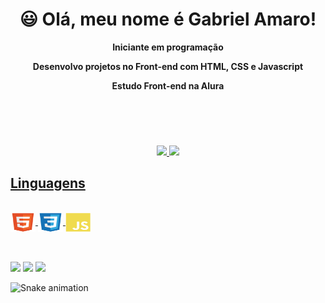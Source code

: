 <header> 
  <h1> <strong> 😃 Olá, meu nome é Gabriel Amaro! </strong> </h1>
  <p> <strong> Iniciante em programação </strong> </p>
  <p> <strong> Desenvolvo projetos no Front-end com HTML, CSS e Javascript </strong> </p>
  <p> <strong> Estudo Front-end na Alura </strong> </p>
 
  <br>
 
</header>
<body>
  <!--GitHub stats-->
  <div align="center">
  <a href="https://github.com/Gabrielamaron">
  <img height="180em" src="https://github-readme-stats.vercel.app/api?username=Gabrielamaron&show_icons=true&theme=gotham&include_all_commits=true&count_private=true"/>
  <img height="180em" src="https://github-readme-stats.vercel.app/api/top-langs/?username=Gabrielamaron&layout=compact&langs_count=7&theme=gotham"/>
    
</div>
  <!-- Linguagens -->
    <h2> <strong> Linguagens </strong> </h2>  
<div style="display: inline_block"><br>
  
  <img align="center" alt="Gabriel-HTML" height="30" width="40" src="https://raw.githubusercontent.com/devicons/devicon/master/icons/html5/html5-original.svg">
  <img align="center" alt="Gabriel-CSS" height="30" width="40" src="https://raw.githubusercontent.com/devicons/devicon/master/icons/css3/css3-original.svg">
  <img align="center" alt="Gabriel-Js" height="30" width="40" src="https://raw.githubusercontent.com/devicons/devicon/master/icons/javascript/javascript-plain.svg">
  
</div>
  <!-- Redes sociais -->
<div>
  
<br>
<br>
 
<a href="https://www.instagram.com/gabriel_amaron/" target="_blank"><img src="https://img.shields.io/badge/-Instagram-%23E4405F?style=for-the-badge&logo=instagram&logoColor=white" target="_blank"></a>
<a href="https://www.linkedin.com/in/gabriel-amaro-429517229/" target="_blank"><img src="https://img.shields.io/badge/-LinkedIn-%230077B5?style=for-the-badge&logo=linkedin&logoColor=white" target="_blank"></a>
<a href="mailto:gabriel000400@gmail.com"><img src="https://img.shields.io/badge/-Gmail-%23333?style=for-the-badge&logo=gmail&logoColor=white" target="_blank"></a>
  
</div>
    

    
</body>

 ![Snake animation](https://github.com/Gabrielamaron/Gabrielamaron/blob/output/github-contribution-grid-snake.svg)

<!---
Gabrielamaron/Gabrielamaron is a ✨ special ✨ repository because its `README.md` (this file) appears on your GitHub profile.
You can click the Preview link to take a look at your changes.
--->
